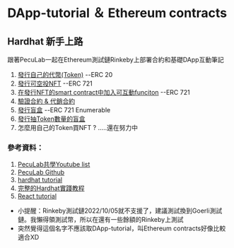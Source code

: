 # DApp-tutorial ＆ Ethereum contracts
## Hardhat 新手上路

跟著PecuLab一起在Ethereum測試鏈Rinkeby上部署合約和基礎DApp互動筆記
1. [發行自己的代幣(Token)](CreateToken.md) --ERC 20
2. [發行可空投NFT](createNFT.md) --ERC 721
3. [在發行NFT的smart contract中加入可互動funciton](AddContractFunction.md) --ERC 721
4. [驗證合約 & 代銷合約](Verifycontract_Vendorcontract.md) 
5. [發行盲盒](blindbox.md) --ERC 721 Enumerable
6. [發行抽Token數量的盲盒](mysterydrop.md)
7. 怎麼用自己的Token買NFT ? .....還在努力中

### 參考資料：
1. [PecuLab共學Youtube list](https://www.youtube.com/playlist?list=PLH3VeiMX0ckiCqHLpLIBOMXQRtF_Vs3Eo)
2. [PecuLab Github](https://github.com/pecu/PecuLab4SEP)
3. [hardhat tutorial](https://hardhat.org/tutorial)
4. [完整的Hardhat實踐教程](https://medium.com/my-blockchain-development-daily-journey/%E5%AE%8C%E6%95%B4%E7%9A%84hardhat%E5%AF%A6%E8%B8%90%E6%95%99%E7%A8%8B-a9b005aa4c12)
5. [React tutorial](https://create-react-app.dev/docs/getting-started)

* 小提醒：Rinkeby測試鏈2022/10/05就不支援了，建議測試換到Goerli測試鏈。我懶得領測試幣，所以在還有一些餘額的Rinkeby上測試
* 突然覺得這個名字不應該取DApp-tutorial，叫Ethereum contracts好像比較適合XD



